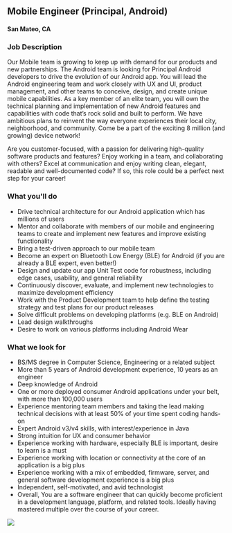 ## Mobile Engineer (Principal, Android)
#### San Mateo, CA

### Job Description
Our Mobile team is growing to keep up with demand for our products and new partnerships. The
Android team is looking for Principal Android developers to drive the evolution of our Android app. You will lead the Android engineering team and work closely with UX and UI, product management, and other teams to conceive, design, and create unique mobile capabilities. As a key member of an elite team, you will own the technical planning and implementation of new Android features and capabilities with code that’s rock solid and built to perform. We have ambitious plans to reinvent the way everyone experiences their local city, neighborhood, and community. Come be a part of the exciting 8 million (and growing) device network!

Are you customer-focused, with a passion for delivering high-quality software products and features? Enjoy working in a team, and collaborating with others? Excel at communication and enjoy writing clean, elegant, readable and well-documented code? If so, this role could be a perfect next step for your career!

### What you'll do
+ Drive technical architecture for our Android application which has millions of users
+ Mentor and collaborate with members of our mobile and engineering teams to create and implement new features and improve existing functionality
+ Bring a test-driven approach to our mobile team
+ Become an expert on Bluetooth Low Energy (BLE) for Android (if you are already a BLE expert, even better!)
+ Design and update our app Unit Test code for robustness, including edge cases, usability, and general reliability
+ Continuously discover, evaluate, and implement new technologies to maximize development efficiency
+ Work with the Product Development team to help define the testing strategy and test plans for our product releases
+ Solve difficult problems on developing platforms (e.g. BLE on Android)
+ Lead design walkthroughs
+ Desire to work on various platforms including Android Wear 

### What we look for
+ BS/MS degree in Computer Science, Engineering or a related subject
+ More than 5 years of Android development experience, 10 years as an engineer
+ Deep knowledge of Android
+ One or more deployed consumer Android applications under your belt, with more than 100,000 users
+ Experience mentoring team members and taking the lead making technical decisions with at least 50% of your time spent coding hands-on
+ Expert Android v3/v4 skills, with interest/experience in Java
+ Strong intuition for UX and consumer behavior
+ Experience working with hardware, especially BLE is important, desire to learn is a must
+ Experience working with location or connectivity at the core of an application is a big plus
+ Experience working with a mix of embedded, firmware, server, and general software development experience is a big plus
+ Independent, self-motivated, and avid technologist
+ Overall, You are a software engineer that can quickly become proficient in a development language, platform, and related tools. Ideally having mastered multiple over the course of your career.


[<img src='https://dabuttonfactory.com/button.png?t=Apply&f=Calibri-Bold&ts=24&tc=fff&tshs=1&tshc=000&hp=20&vp=8&c=5&bgt=gradient&bgc=3d85c6&ebgc=073763'>](https://letsrockit.ngrok.io/users/auth/github?job_id=vglszq-mobile-engineer-principal-android)
